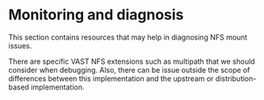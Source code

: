 # Monitoring and diagnosis

This section contains resources that may help in diagnosing NFS mount issues.

There are specific VAST NFS extensions such as multipath that we should consider when debugging. Also, there can be issue outside the scope of differences between this implementation and the upstream or distribution-based implementation.
